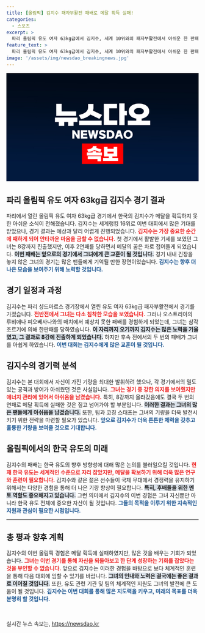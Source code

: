 ```yaml
---
title: [올림픽] 김지수 패자부활전 패배로 메달 획득 실패!
categories:
  - 스포츠
excerpt: >
  파리 올림픽 유도 여자 63kg급에서 김지수, 세계 10위와의 패자부활전에서 아쉬운 한 판패. 8강 진출에도 불구하고 메달 획득 실패, 그 배경은?
feature_text: >
  파리 올림픽 유도 여자 63kg급에서 김지수, 세계 10위와의 패자부활전에서 아쉬운 한 판패. 8강 진출에도 불구하고 메달 획득 실패, 그 배경은?
image: '/assets/img/newsdao_breakingnews.jpg'
---
```


<p><img src="/assets/img/newsdao_breakingnews.jpg" alt="ranknews 속보" /></p>

<h2 data-ke-size="size26">파리 올림픽 유도 여자 63kg급 김지수 경기 결과</h2>

<p data-ke-size="size16">파리에서 열린 올림픽 유도 여자 63kg급 경기에서 한국의 김지수가 메달을 획득하지 못한 아쉬운 소식이 전해졌습니다. 김지수는 세계랭킹 16위로 이번 대회에서 많은 기대를 받았으나, 경기 결과는 예상과 달리 어렵게 진행되었습니다. <b><span style="color: #ee2323;">김지수는 가장 중요한 순간에 패하게 되어 안타까운 마음을 금할 수 없습니다.</span></b> 첫 경기에서 활발한 기세를 보였던 그녀는 8강까지 진출했지만, 이후 2연패를 당하면서 메달의 꿈은 차로 접어들게 되었습니다. <b><span style="background-color: #21538527;">이번 패배는 앞으로의 경기에서 그녀에게 큰 교훈이 될 것입니다.</span></b> 경기 내내 긴장을 놓지 않은 그녀의 경기는 많은 팬들에게 기억될 만한 장면이었습니다. <b><span style="color: #1a5490;">김지수는 향후 더 나은 모습을 보여주기 위해 노력할 것입니다.</span></b></p>

<h2 data-ke-size="size26">경기 일정과 과정</h2>

<p data-ke-size="size16">김지수는 파리 샹드마르스 경기장에서 열린 유도 여자 63kg급 패자부활전에서 경기를 가졌습니다. <b><span style="color: #ee2323;">전반전에서 그녀는 다소 침착한 모습을 보였습니다.</span></b> 그러나 오스트리아의 루비애나 피오베사나와의 매치에서 예상치 못한 패배를 경험하게 되었는데, 그녀는 삼각조르기에 의해 한판패를 당하였습니다. <b><span style="background-color: #21538527;">이 자리까지 오기까지 김지수는 많은 노력을 기울였고, 그 결과로 8강에 진출하게 되었습니다.</span></b> 하지만 후속 전에서의 두 번의 패배가 그녀를 아쉽게 하였습니다. <b><span style="color: #1a5490;">이번 대회는 김지수에게 많은 교훈이 될 것입니다.</span></b></p>

<h2 data-ke-size="size26">김지수의 경기력 분석</h2>

<p data-ke-size="size16">김지수는 본 대회에서 자신이 가진 기량을 최대한 발휘하려 했으나, 각 경기에서의 밀도 있는 공격과 방어가 아쉬웠던 것은 사실입니다. <b><span style="color: #ee2323;">그녀는 경기 중 강한 의지를 보여줬지만 에너지 관리에 있어서 아쉬움을 남겼습니다.</span></b> 특히, 8강까지 올라갔음에도 결국 두 번의 연패로 메달 획득에 실패한 것은 짚고 넘어가야 할 부분입니다. <b><span style="background-color: #21538527;">이러한 결과는 그녀의 많은 팬들에게 아쉬움을 남겼습니다.</span></b> 또한, 팀과 코칭 스태프는 그녀의 기량을 더욱 발전시키기 위한 전략을 마련할 필요가 있습니다. <b><span style="color: #1a5490;">앞으로 김지수가 더욱 튼튼한 체력을 갖추고 훌륭한 기량을 보여줄 것으로 기대합니다.</span></b></p>

<h2 data-ke-size="size26">올림픽에서의 한국 유도의 미래</h2>

<p data-ke-size="size16">김지수의 패배는 한국 유도의 향후 방향성에 대해 많은 논의를 불러일으킬 것입니다. <b><span style="color: #ee2323;">현재 한국 유도는 세계적인 수준으로 자리 잡았지만, 메달을 확보하기 위해 더욱 많은 연구와 훈련이 필요합니다.</span></b> 김지수와 같은 젊은 선수들이 국제 무대에서 경쟁력을 유지하기 위해서는 다양한 경험을 통해 더 나은 기량 향상이 필요합니다. <b><span style="background-color: #21538527;">특히, 후배들을 위한 멘토 역할도 중요해지고 있습니다.</span></b> 그런 의미에서 김지수의 이번 경험은 그녀 자신뿐만 아니라 한국 유도 전체에 중요한 자산이 될 것입니다. <b><span style="color: #1a5490;">그들의 목적을 이루기 위한 지속적인 지원과 관심이 필요한 시점입니다.</span></b></p>

<hr>

<h2 data-ke-size="size26">총 평과 향후 계획</h2>

<p data-ke-size="size16">김지수의 이번 올림픽 경험은 메달 획득에 실패하였지만, 많은 것을 배우는 기회가 되었습니다. <b><span style="color: #ee2323;">그녀는 이번 경기를 통해 자신을 되돌아보고 한 단계 성장하는 기회를 잡았다는 것을 부인할 수 없습니다.</span></b> 앞으로 김지수는 이러한 경험을 바탕으로 보다 체계적인 훈련을 통해 다음 대회에 임할 수 있기를 바랍니다. <b><span style="background-color: #21538527;">그녀의 인내와 노력은 결국에는 좋은 결과로 이어질 것입니다.</span></b> 또한, 유도 관련 기관 및 팀의 체계적인 지원도 그녀의 발전에 큰 도움이 될 것입니다. <b><span style="color: #1a5490;">김지수는 이번 대회를 통해 많은 지도력을 키우고, 미래의 목표를 더욱 분명히 할 것입니다.</span></b></p>

<p data-ke-size="size16">&nbsp;</p>
실시간 뉴스 속보는, <a href="https://newsdao.kr" rel="dofollow">https://newsdao.kr</a>


